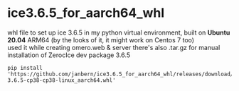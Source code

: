 # ice3.6.5_for_aarch64_whl
whl file to set up ice 3.6.5 in my python virtual environment, built on __Ubuntu 20.04__ ARM64 (by the looks of it, it might work on Centos 7 too)    
used it while creating omero.web & server
there's also .tar.gz for manual installation of ZerocIce dev package 3.6.5
```
pip install 'https://github.com/janbern/ice3.6.5_for_aarch64_whl/releases/download/aarch64/zeroc_ice-3.6.5-cp38-cp38-linux_aarch64.whl'
```
